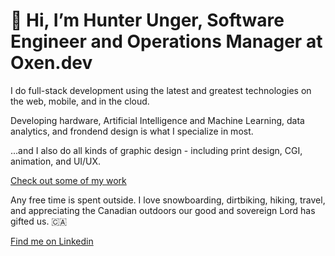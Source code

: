 # 👋 Hi, I’m Hunter Unger, Software Engineer and Operations Manager at Oxen.dev

I do full-stack development using the latest and greatest technologies on the web, mobile, and in the cloud.

Developing hardware, Artificial Intelligence and Machine Learning, data analytics, and frondend design is what I specialize in most.

...and I also do all kinds of graphic design - including print design, CGI, animation, and UI/UX. 

[Check out some of my work](https://oxen.dev/)

Any free time is spent outside. I love snowboarding, dirtbiking, hiking, travel, and appreciating the Canadian outdoors our good and sovereign Lord has gifted us. 🇨🇦

[Find me on Linkedin](https://www.linkedin.com/in/hunterunger/)
